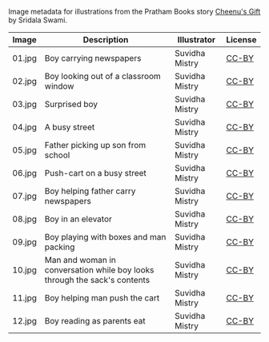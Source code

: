 Image metadata for illustrations from the Pratham Books story [Cheenu's Gift](https://storyweaver.org.in/stories/633-cheenu-s-gift) by Sridala Swami.

Image | Description | Illustrator | License
----- | ----------- | ----------- | -------
01.jpg | Boy carrying newspapers | Suvidha Mistry | [CC-BY](https://creativecommons.org/licenses/by/4.0/)
02.jpg | Boy looking out of a classroom window | Suvidha Mistry | [CC-BY](https://creativecommons.org/licenses/by/4.0/)
03.jpg | Surprised boy  | Suvidha Mistry | [CC-BY](https://creativecommons.org/licenses/by/4.0/)
04.jpg | A busy street | Suvidha Mistry | [CC-BY](https://creativecommons.org/licenses/by/4.0/)
05.jpg | Father picking up son from school | Suvidha Mistry | [CC-BY](https://creativecommons.org/licenses/by/4.0/)
06.jpg | Push-cart on a busy street | Suvidha Mistry | [CC-BY](https://creativecommons.org/licenses/by/4.0/)
07.jpg | Boy helping father carry newspapers | Suvidha Mistry | [CC-BY](https://creativecommons.org/licenses/by/4.0/)
08.jpg | Boy in an elevator | Suvidha Mistry | [CC-BY](https://creativecommons.org/licenses/by/4.0/)
09.jpg | Boy playing with boxes and man packing | Suvidha Mistry | [CC-BY](https://creativecommons.org/licenses/by/4.0/)
10.jpg | Man and woman in conversation while boy looks through the sack's contents | Suvidha Mistry | [CC-BY](https://creativecommons.org/licenses/by/4.0/)
11.jpg | Boy helping man push the cart  | Suvidha Mistry | [CC-BY](https://creativecommons.org/licenses/by/4.0/)
12.jpg | Boy reading as parents eat | Suvidha Mistry | [CC-BY](https://creativecommons.org/licenses/by/4.0/)

